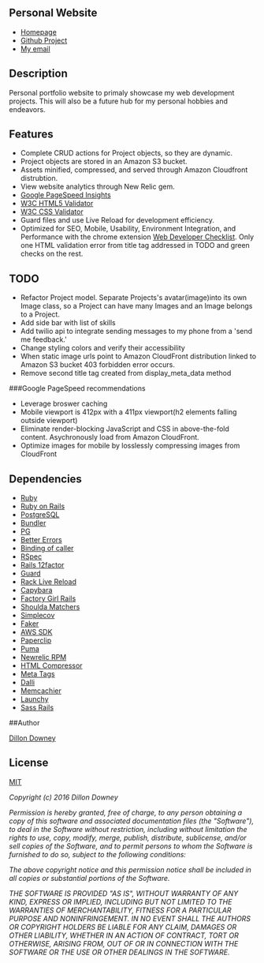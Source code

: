 ## Personal Website
 * [Homepage](https://dillondowney.herokuapp.com/)
 * [Github Project](https://github.com/downeyd27/personal_website)
 * [My email](mailto:dillondowney@gmail.com)
  
## Description

Personal portfolio website to primaly showcase my web development projects.  This will also be a future hub for my personal hobbies and endeavors.

## Features

* Complete CRUD actions for Project objects, so they are dynamic.  
* Project objects are stored in an Amazon S3 bucket.
* Assets minified, compressed, and served through Amazon Cloudfront distrubtion.
* View website analytics through New Relic gem.
* [Google PageSpeed Insights](https://developers.google.com/speed/pagespeed/insights/?url=dillondowney.herokuapp.com&tab=desktop)
* [W3C HTML5 Validator](https://validator.w3.org/nu/?showsource=yes&doc=http%3A%2F%2Fdillondowney.herokuapp.com%2F)
* [W3C CSS Validator](http://www.css-validator.org/validator?uri=dillondowney.herokuapp.com&profile=css21&usermedium=all&warning=1&lang=en)
* Guard files and use Live Reload for development efficiency.
* Optimized for SEO, Mobile, Usability, Environment Integration, and Performance with the chrome extension [Web Developer Checklist](http://webdevchecklist.com/). Only one HTML validation error from title tag addressed in TODO and green checks on the rest.

## TODO

* Refactor Project model.  Separate Projects's avatar(image)into its own Image class, so a Project can have many Images and an Image belongs to a Project.
* Add side bar with list of skills
* Add twilio api to integrate sending messages to my phone from a 'send me feedback.'
* Change styling colors and verify their accessibility
* When static image urls point to Amazon CloudFront distribution linked to Amazon S3 bucket 403 forbidden error occurs.
* Remove second title tag created from display_meta_data method
 
 ###Google PageSpeed recommendations

 * Leverage broswer caching
 * Mobile viewport is 412px with a 411px viewport(h2 elements falling outside viewport)
 * Eliminate render-blocking JavaScript and CSS in above-the-fold content. Asychronously load from Amazon CloudFront.
 * Optimize images for mobile by losslessly compressing images from CloudFront 

## Dependencies

* [Ruby](https://www.ruby-lang.org/en/)
* [Ruby on Rails](http://rubyonrails.org/)
* [PostgreSQL](http://www.postgresql.org/)
* [Bundler](http://bundler.io/)
* [PG](http://deveiate.org/code/pg/)
* [Better Errors](https://github.com/charliesome/better_errors)
* [Binding of caller]()
* [RSpec](http://rspec.info/)
* [Rails 12factor](https://github.com/heroku/rails_12factor)
* [Guard](https://github.com/guard/guard)
* [Rack Live Reload](https://github.com/johnbintz/rack-livereload)
* [Capybara](https://github.com/jnicklas/capybara)
* [Factory Girl Rails](https://github.com/thoughtbot/factory_girl_rails)
* [Shoulda Matchers](https://github.com/thoughtbot/shoulda-matchers)
* [Simplecov](https://github.com/colszowka/simplecov)
* [Faker](https://github.com/stympy/faker)
* [AWS SDK](https://github.com/aws/aws-sdk-ruby)
* [Paperclip](https://github.com/thoughtbot/paperclip)
* [Puma](https://github.com/puma/puma)
* [Newrelic RPM](https://github.com/newrelic/rpm)
* [HTML Compressor](https://github.com/paolochiodi/htmlcompressor)
* [Meta Tags](https://github.com/kpumuk/meta-tags)
* [Dalli](https://github.com/petergoldstein/dalli)
* [Memcachier](https://github.com/memcachier/dalli)
* [Launchy]()
* [Sass Rails]()
 
##Author

[Dillon Downey](https://github.com/downeyd27/)

## License

[MIT](http://opensource.org/licenses/MIT)

*Copyright (c) 2016* *Dillon Downey*

*Permission is hereby granted, free of charge, to any person obtaining a copy
of this software and associated documentation files (the "Software"), to deal
in the Software without restriction, including without limitation the rights
to use, copy, modify, merge, publish, distribute, sublicense, and/or sell
copies of the Software, and to permit persons to whom the Software is
furnished to do so, subject to the following conditions:*

*The above copyright notice and this permission notice shall be included in
all copies or substantial portions of the Software.*

*THE SOFTWARE IS PROVIDED "AS IS", WITHOUT WARRANTY OF ANY KIND, EXPRESS OR
IMPLIED, INCLUDING BUT NOT LIMITED TO THE WARRANTIES OF MERCHANTABILITY,
FITNESS FOR A PARTICULAR PURPOSE AND NONINFRINGEMENT. IN NO EVENT SHALL THE
AUTHORS OR COPYRIGHT HOLDERS BE LIABLE FOR ANY CLAIM, DAMAGES OR OTHER
LIABILITY, WHETHER IN AN ACTION OF CONTRACT, TORT OR OTHERWISE, ARISING FROM,
OUT OF OR IN CONNECTION WITH THE SOFTWARE OR THE USE OR OTHER DEALINGS IN
THE SOFTWARE.*

